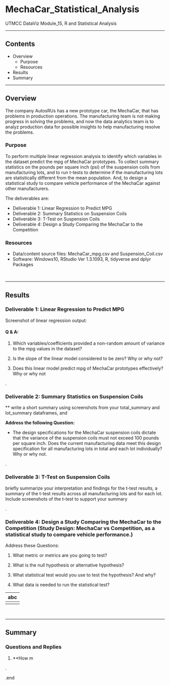 # MechaCar_Statistical_Analysis
UTMCC DataViz Module_15, R and Statistical Analysis

---

## Contents 
  * Overview
    - Purpose
    - Resources
  * Results
  * Summary

---  

## Overview 
  
The company AutosRUs has a new prototype car, the MechaCar, that has problems in production operations. The manufacturing team is not making progress in solving the problems, and now the data analytics team is to analyz production data for possible insights to help manufacturing resolve the problems. 

   ### Purpose
   To perform multiple linear regression analysis to identify which variables in the dataset predict the mpg of MechaCar prototypes. To collect summary statistics on the pounds per square inch (psi) of the suspension coils from manufacturing lots, and to run t-tests to determine if the manufacturing lots are statistically different from the mean population. And, to design a statistical study to compare vehicle performance of the MechaCar against other manufacturers. 
   
  
   The deliverables are: 
   - Deliverable 1: Linear Regression to Predict MPG
   - Deliverable 2: Summary Statistics on Suspension Coils
   - Deliverable 3: T-Test on Suspension Coils
   - Deliverable 4: Design a Study Comparing the MechaCar to the Competition
   
  
   ### Resources
  * Data/content source files:  MechaCar_mpg.csv and Suspension_Coil.csv 
  * Software: Windows10, RStudio Ver 1.3.1093, R, tidyverse and dplyr Packages
  
<br>

--- 

## Results


### Deliverable 1: Linear Regression to Predict MPG

Screenshot of linear regression output:  ![]()

#### Q & A:
 1. Which variables/coefficients provided a non-random amount of variance to the mpg values in the dataset?
 
 2. Is the slope of the linear model considered to be zero? Why or why not?
 
 3. Does this linear model predict mpg of MechaCar prototypes effectively? Why or why not


.

### Deliverable 2: Summary Statistics on Suspension Coils

 ** write a short summary using screenshots from your total_summary and lot_summary dataframes, and 
 
 **Address the following Question:**
 
 - The design specifications for the MechaCar suspension coils dictate that the variance of the suspension coils must not exceed 100 pounds per square inch. Does the current manufacturing data meet this design specification for all manufacturing lots in total and each lot individually? Why or why not.



.

### Deliverable 3: T-Test on Suspension Coils

briefly summarize your interpretation and findings for the t-test results, a summary of the t-test results across all manufacturing lots and for each lot. 
 Include screenshots of the t-test to support your summary
 

.

### Deliverable 4: Design a Study Comparing the MechaCar to the Competition (Study Design: MechaCar vs Competition, as a statistical study to compare vehicle performance.)

 Address these Questions:
 
 1. What metric or metrics are you going to test?
 
 
 2. What is the null hypothesis or alternative hypothesis?
 
 
 3. What statistical test would you use to test the hypothesis? And why?
 
 
 4. What data is needed to run the statistical test?


 
   | **abc** |
   | :---: |
   | ![]() |




<br>

---

## Summary

### Questions and Replies 
  1. **How m






.

.end
